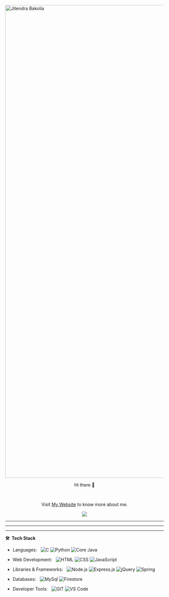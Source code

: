 <img src="https://capsule-render.vercel.app/api?type=waving&color=gradient&height=250&text=%20Jitendra%20Bakolia%20"
    alt="Jitendra Bakolia" width="1500" />
<p align="center">
    Hi there 👋
</p>
<br>
<p align="center">
    Visit <a href="https://jiten.tech">My Website</a> to know more about me.
</p>

<p align="center">
    <a href="https://www.linkedin.com/in/jitendrabakolia/">
        <img src="https://img.shields.io/badge/linkedin-%230077B5.svg?style=for-the-badge&logo=linkedin&logoColor=white">
    </a>
    <br>
    <!-- <a href="https://t.me/nikhilpal2705">
        <img src="https://img.shields.io/badge/Telegram-2CA5E0?style=for-the-badge&logo=telegram&logoColor=white">
    </a>
    <a href="https://twitter.com/nikhilpal2705">
        <img src="https://img.shields.io/badge/Twitter-%231DA1F2.svg?style=for-the-badge&logo=Twitter&logoColor=white">
    </a>
    <br>
    <a href="https://www.hackerrank.com/nikhilpal2705">
        <img src="https://img.shields.io/badge/-Hackerrank-2EC866?style=for-the-badge&logo=HackerRank&logoColor=white">
    </a>
    <a href="https://auth.geeksforgeeks.org/user/nikhilpal2705">
        <img src="https://img.shields.io/badge/GeeksforGeeks-gray?style=for-the-badge&logo=geeksforgeeks&logoColor=35914c">
    </a>
    <a href="https://leetcode.com/nikhilpal2705/">
        <img src="https://img.shields.io/badge/LeetCode-000000?style=for-the-badge&logo=LeetCode&logoColor=#d16c06">
    </a> -->
</p>

***

<!-- **⚙️ &nbsp;GitHub Analytics**

<p align="center">
        <img height="180em" src="https://github-readme-streak-stats.herokuapp.com/?user=Jitendra-Bakolia&hide_border=true&theme=dark" />
        <img height="180em" src="https://github-readme-stats.vercel.app/api/top-langs/?username=Jitendra-Bakolia&exclude_repo=KNN-Image-Classification&show_icons=true&hide_border=true&layout=compact&langs_count=8&theme=dark"/>
</p> -->

***

<!-- **♨️ &nbsp;DSA Analytics** -->

<!-- <p align="center"> <a href="https://leetcode.com/nikhilpal2705"><img src="https://leetcard.jacoblin.cool/nikhilpal2705?border=0&radius=10&theme=dark&ext=activity" alt="Leetcode stats"/> </a></p>
         
<p align="center"> <a href="https://auth.geeksforgeeks.org/user/nikhilpal2705/practice/"><img src="https://geeks-for-geeks-stats-card.vercel.app/?username=nikhilpal2705" alt="GFG stats"/></a></p> -->

***

**🛠 &nbsp;Tech Stack**

- Languages: &nbsp;
  ![C](https://img.shields.io/badge/-C-333333?style=flat&logo=C)
  ![Python](https://img.shields.io/badge/-Python-333333?style=flat&logo=python)
  ![Core Java](https://img.shields.io/badge/-Java-333333?style=flat&logo=openjdk)


- Web Development: &nbsp;
  ![HTML](https://img.shields.io/badge/-HTML-333333?style=flat&logo=html5)
  ![CSS](https://img.shields.io/badge/-CSS-333333?style=flat&logo=css3)
  ![JavaScript](https://img.shields.io/badge/-JavaScript-333333?style=flat&logo=javascript)

- Libraries & Frameworks: &nbsp;
  ![Node.js](https://img.shields.io/badge/-node.js-333333?style=flat&logo=node.js)
  ![Express.js](https://img.shields.io/badge/-express.js-333333?style=flat&logo=express)
  ![jQuery](https://img.shields.io/badge/-jQuery-333333?style=flat&logo=jquery)
  ![Spring](https://img.shields.io/badge/-Spring-333333?style=flat&logo=spring)


- Databases:  &nbsp;
  ![MySql](https://img.shields.io/badge/-MySql-333333?style=flat&logo=mysql&logoColor=007ACC)
  ![Firestore](https://img.shields.io/badge/-Firebase-333333?style=flat&logo=firebase)

- Developer Tools: &nbsp;
  ![GIT](https://img.shields.io/badge/-Git-333333?style=flat&logo=git)
  ![VS Code](https://img.shields.io/badge/-VS%20Code-333333?style=flat&logo=visual-studio-code)